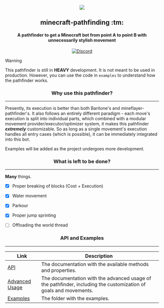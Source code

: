 <p align="center">
  <img src="https://avatars.githubusercontent.com/u/79112097?s=200&v=4" />
</p>

<h2 align="center">minecraft-pathfinding :tm:</h2>
<h4 align="center">A pathfinder to get a Minecraft bot from point A to point B with unnecessarily stylish movement</h4>

<p align="center">
  <a href="https://discord.gg/zDzugD3ywn">
    <img src="https://img.shields.io/badge/discord-000000?style=for-the-badge&logo=discord" alt="Discord">
  </a>
</p>

> [!WARNING]
> This pathfinder is still in **HEAVY** development. It is not meant to be used in production. However, you can use the code in `examples` to understand how the pathfinder works.

<h3 align="center">Why use this pathfinder?</h3>

-----

Presently, its execution is better than both Baritone's and mineflayer-pathfinder's. It also follows an entirely different paradigm - each move's execution is split into individual parts, which combined with a modular movement provider/executor/optimizer system, it makes this pathfinder ***extremely*** customizable. So as long as a single movement's execution handles all entry cases (which is possible), it can be immediately integrated into this bot.

Examples will be added as the project undergoes more development.

<h3 align="center">What is left to be done?</h3>

-----

**Many** things.

- [X] Proper breaking of blocks (Cost + Execution)
- [X] Water movement
- [X] Parkour
- [X] Proper jump sprinting
- [ ] Offloading the world thread


<h3 align="center">API and Examples</h3>

-----

| Link | Description |
| --- | --- |
| [API](https://github.com/GenerelSchwerz/minecraft-pathfinding/blob/main/docs/API.md) | The documentation with the available methods and properties. |
| [Advanced Usage](https://github.com/GenerelSchwerz/minecraft-pathfinding/blob/main/docs/AdvancedUsage.md) | The documentation with the advanced usage of the pathfinder, including the customization of goals and movements. |
| [Examples](https://github.com/GenerelSchwerz/minecraft-pathfinding/tree/main/examples) | The folder with the examples. |
